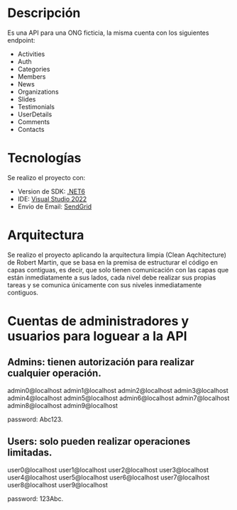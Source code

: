 # Descripción
  Es una API para una ONG ficticia, la misma cuenta con los siguientes endpoint:
  - Activities
  - Auth
  - Categories
  - Members
  - News
  - Organizations
  - Slides
  - Testimonials
  - UserDetails
  - Comments
  - Contacts

# Tecnologías
  Se realizo el proyecto con:
  - Version de SDK: [.NET6](https://dotnet.microsoft.com/en-us/download)
  - IDE: [Visual Studio 2022](https://visualstudio.microsoft.com/es/downloads/)
  - Envio de Email: [SendGrid](https://sendgrid.com/)

# Arquitectura
  Se realizo el proyecto aplicando la arquitectura limpia (Clean Aqchitecture) de Robert Martin, que se basa en la premisa de estructurar el código en capas contiguas, es decir,   que solo tienen comunicación con las capas que están inmediatamente a sus lados, cada nivel debe realizar sus propias tareas y se comunica únicamente con sus niveles           inmediatamente contiguos.
  
# Cuentas de administradores y usuarios  para loguear a la API

## Admins: tienen autorización para realizar cualquier operación.
admin0@localhost
admin1@localhost
admin2@localhost
admin3@localhost
admin4@localhost
admin5@localhost
admin6@localhost
admin7@localhost
admin8@localhost
admin9@localhost

password: Abc123.

## Users: solo pueden realizar operaciones limitadas.
user0@localhost
user1@localhost
user2@localhost
user3@localhost
user4@localhost
user5@localhost
user6@localhost
user7@localhost
user8@localhost
user9@localhost

password: 123Abc.
